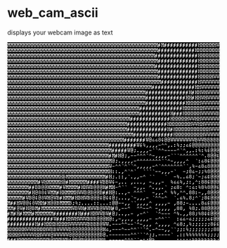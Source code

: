 # web_cam_ascii
displays your webcam image as text

![alt text](https://github.com/theo-db/web_cam_ascii/blob/main/screenshot.png)
